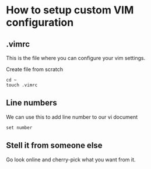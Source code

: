 # How to setup custom VIM configuration

## .vimrc
This is the file where you can configure your vim settings.

Create file from scratch
```
cd ~
touch .vimrc
```

## Line numbers
We can use this to add line number to our vi document
```
set number
```

## Stell it from someone else
Go look online and cherry-pick what you want from it.

